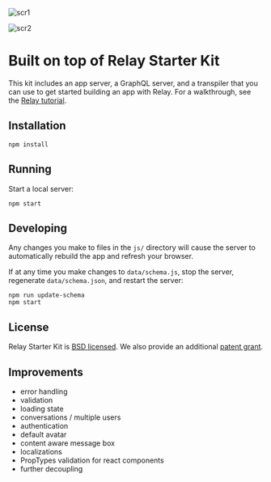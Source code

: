 ![scr1](https://cloud.githubusercontent.com/assets/1579077/25276308/da47b228-2699-11e7-9435-e0c2114b8c67.png)

![scr2](https://cloud.githubusercontent.com/assets/1579077/25276315/dfc2852a-2699-11e7-996f-18c65634a38c.png)

# Built on top of Relay Starter Kit

This kit includes an app server, a GraphQL server, and a transpiler that you can use to get started building an app with Relay. For a walkthrough, see the [Relay tutorial](https://facebook.github.io/relay/docs/tutorial.html).

## Installation

```
npm install
```

## Running

Start a local server:

```
npm start
```

## Developing

Any changes you make to files in the `js/` directory will cause the server to
automatically rebuild the app and refresh your browser.

If at any time you make changes to `data/schema.js`, stop the server,
regenerate `data/schema.json`, and restart the server:

```
npm run update-schema
npm start
```

## License

Relay Starter Kit is [BSD licensed](./LICENSE). We also provide an additional [patent grant](./PATENTS).


## Improvements
- error handling
- validation
- loading state
- conversations / multiple users
- authentication
- default avatar
- content aware message box
- localizations
- PropTypes validation for react components
- further decoupling
